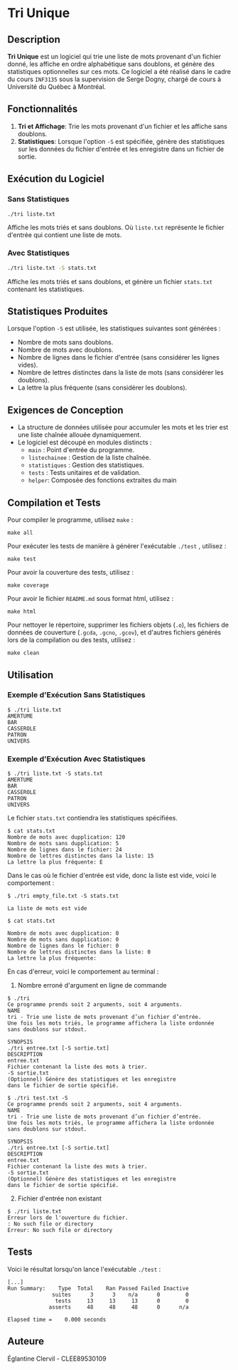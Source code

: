 
# Tri Unique

## Description

**Tri Unique** est un logiciel qui trie une liste de mots provenant d'un fichier donné, les affiche en ordre alphabétique sans doublons, et génère des statistiques optionnelles sur ces mots. Ce logiciel a été réalisé dans le cadre du cours ``INF3135``  sous la supervision de Serge Dogny, chargé de cours à Université du Québec à Montréal.

## Fonctionnalités

1. **Tri et Affichage**: Trie les mots provenant d'un fichier et les affiche sans doublons.
2. **Statistiques**: Lorsque l'option `-S` est spécifiée, génère des statistiques sur les données du fichier d'entrée et les enregistre dans un fichier de sortie.

## Exécution du Logiciel

### Sans Statistiques
```
./tri liste.txt
```
Affiche les mots triés et sans doublons. Où `liste.txt` représente le fichier d'entrée qui contient une liste de mots.
### Avec Statistiques
```bash
./tri liste.txt -S stats.txt
```
Affiche les mots triés et sans doublons, et génère un fichier `stats.txt` contenant les statistiques. 

## Statistiques Produites

Lorsque l'option `-S` est utilisée, les statistiques suivantes sont générées :
- Nombre de mots sans doublons.
- Nombre de mots avec doublons.
- Nombre de lignes dans le fichier d'entrée (sans considérer les lignes vides).
- Nombre de lettres distinctes dans la liste de mots (sans considérer les doublons).
- La lettre la plus fréquente (sans considérer les doublons).

## Exigences de Conception

- La structure de données utilisée pour accumuler les mots et les trier est une liste chaînée allouée dynamiquement.
- Le logiciel est découpé en modules distincts :
  - `main` : Point d'entrée du programme.
  - `listechainee` : Gestion de la liste chaînée.
  - `statistiques` : Gestion des statistiques.
  - `tests` : Tests unitaires et de validation.
  - `helper`: Composée des fonctions extraites du main

## Compilation et Tests

Pour compiler le programme, utilisez `make` :
```
make all
```

Pour exécuter les tests de manière à générer l'exécutable `./test` , utilisez :
```
make test
```

Pour avoir la couverture des tests, utilisez :
```
make coverage
```

Pour avoir le fichier `README.md` sous format html, utilisez :
```
make html
```

Pour nettoyer le répertoire, supprimer les fichiers objets (`.o`), les fichiers de données de couverture (`.gcda`, `.gcno`, `.gcov`), et d'autres fichiers générés lors de la compilation ou des tests, utilisez : 
```
make clean
```

## Utilisation

### Exemple d'Exécution Sans Statistiques
```
$ ./tri liste.txt
AMERTUME
BAR
CASSEROLE
PATRON
UNIVERS
```

### Exemple d'Exécution Avec Statistiques
```
$ ./tri liste.txt -S stats.txt
AMERTUME
BAR
CASSEROLE
PATRON
UNIVERS
```

Le fichier `stats.txt` contiendra les statistiques spécifiées.

```
$ cat stats.txt
Nombre de mots avec dupplication: 120
Nombre de mots sans dupplication: 5
Nombre de lignes dans le fichier: 24
Nombre de lettres distinctes dans la liste: 15
La lettre la plus fréquente: E
```

Dans le cas où le fichier d'entrée est vide, donc la liste est vide, voici le comportement :
```
$ ./tri empty_file.txt -S stats.txt

La liste de mots est vide
```

```
$ cat stats.txt

Nombre de mots avec dupplication: 0
Nombre de mots sans dupplication: 0
Nombre de lignes dans le fichier: 0
Nombre de lettres distinctes dans la liste: 0
La lettre la plus fréquente: 
```
En cas d'erreur, voici le comportement au terminal :

1. Nombre erroné d'argument en ligne de commande
```
$ ./tri
Ce programme prends soit 2 arguments, soit 4 arguments.
NAME
tri - Trie une liste de mots provenant d’un fichier d’entrée.
Une fois les mots triés, le programme affichera la liste ordonnée
sans doublons sur stdout.

SYNOPSIS
./tri entree.txt [-S sortie.txt]
DESCRIPTION
entree.txt
Fichier contenant la liste des mots à trier.
-S sortie.txt
(Optionnel) Génère des statistiques et les enregistre
dans le fichier de sortie spécifié.
```

```
$ ./tri test.txt -S
Ce programme prends soit 2 arguments, soit 4 arguments.
NAME
tri - Trie une liste de mots provenant d’un fichier d’entrée.
Une fois les mots triés, le programme affichera la liste ordonnée
sans doublons sur stdout.

SYNOPSIS
./tri entree.txt [-S sortie.txt]
DESCRIPTION
entree.txt
Fichier contenant la liste des mots à trier.
-S sortie.txt
(Optionnel) Génère des statistiques et les enregistre
dans le fichier de sortie spécifié.
```

2. Fichier d'entrée non existant
```
$ ./tri liste.txt
Erreur lors de l'ouverture du fichier.
: No such file or directory
Erreur: No such file or directory
```

## Tests

Voici le résultat lorsqu'on lance l'exécutable `./test` :
```  
[...]
Run Summary:    Type  Total    Ran Passed Failed Inactive
              suites      3      3    n/a      0        0
               tests     13     13     13      0        0
             asserts     48     48     48      0      n/a

Elapsed time =    0.000 seconds
```
## Auteure

Églantine Clervil - CLEE89530109


